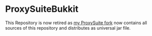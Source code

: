 # ProxySuiteBukkit

This Repository is now retired as [my ProxySuite fork](https://github.com/seyfahni/ProxySuite/) now contains all sources of this repository and distributes as universal jar file.
